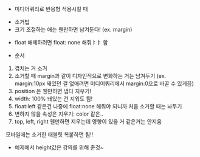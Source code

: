- 미디어쿼리로 반응형 적용시킬 때

* 소거법
* 크기 조절하는 애는 웬만하면 남겨둔다! (ex. margin)

- float 해제하려면 float: none 해줘ㅑㅑ 함

* 순서

1. 겹치는 거 소거
2. 소거할 때 margin과 같이 디자인적으로 변화하는 거는 남겨두기 (ex. margin:10px
   돼있던 걸 없애려면 미디어쿼리에서 margin:0으로 바꿀 수 있게끔)
3. position 은 웬만하면 냅다 지우기!
4. width: 100% 돼있는 건 지워도 됨!
5. float:left 같은건 나중에 float:none 해줘야 되니까 처음 소거할 때는 놔두기
6. 변하지 않을 속성은 지우기: color 같은..
7. top, left, right 웬만하면 지우는데 영향이 있을 거 같은거는 안지움

모바일에는 소거한 태블릿 복붙하면 됨!!

- 예제에서 height값은 강의를 위해 준것~
